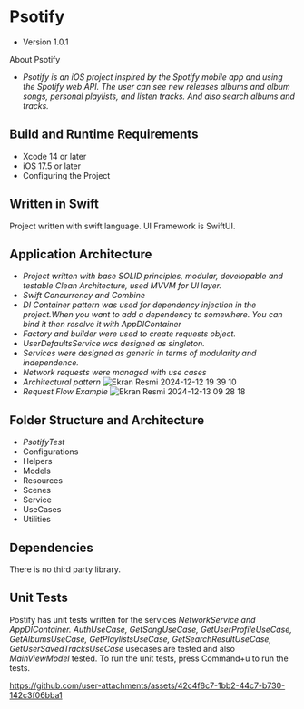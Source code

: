 # Psotify
- Version 1.0.1

About Psotify
- *Psotify is an iOS project inspired by the Spotify mobile app and using the Spotify web API. The user can see new releases albums and album songs, personal playlists, and listen tracks. And also search albums and tracks.*


## Build and Runtime Requirements
- Xcode 14 or later
- iOS 17.5 or later
- Configuring the Project

## Written in Swift
Project written with swift language. UI Framework is SwiftUI. 

## Application Architecture
- *Project written with base SOLID principles, modular, developable and testable Clean Architecture, used MVVM for UI layer.*
- *Swift Concurrency and Combine*
- *DI Container pattern was used for dependency injection in the project.When you want to add a dependency to somewhere. You can bind it then resolve it with AppDIContainer*
- *Factory and builder were used to create requests object.*
- *UserDefaultsService was designed as singleton.* 
- *Services were designed as generic in terms of modularity and independence.*
- *Network requests were managed with use cases*
- *Architectural pattern*
![Ekran Resmi 2024-12-12 19 39 10](https://github.com/user-attachments/assets/a3e80aea-2366-4f82-a49e-4d72ae441e13)
- *Request Flow Example*
![Ekran Resmi 2024-12-13 09 28 18](https://github.com/user-attachments/assets/44387f42-8b24-453a-b783-48ad5a2aa624)

## Folder Structure and Architecture
- *PsotifyTest*
- Configurations
- Helpers
- Models
- Resources
- Scenes
- Service
- UseCases
- Utilities

## Dependencies
There is no third party library.

## Unit Tests
Postify has unit tests written for the services *NetworkService and AppDIContainer. AuthUseCase, GetSongUseCase, GetUserProfileUseCase, GetAlbumsUseCase, GetPlaylistsUseCase, GetSearchResultUseCase, GetUserSavedTracksUseCase* usecases are tested and also *MainViewModel* tested. To run the unit tests, press Command+u to run the tests.


https://github.com/user-attachments/assets/42c4f8c7-1bb2-44c7-b730-142c3f06bba1

